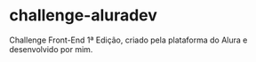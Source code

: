 # challenge-aluradev
Challenge Front-End 1ª Edição, criado pela plataforma do Alura e desenvolvido por mim.
